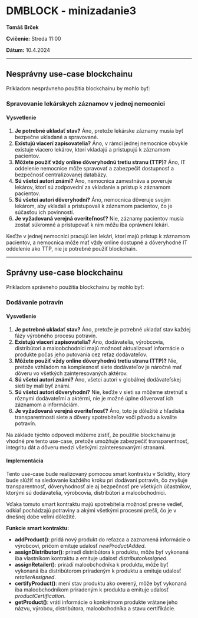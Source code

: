# DMBLOCK - minizadanie3
**Tomáš Brček**

**Cvičenie:** Streda 11:00

**Dátum:** 10.4.2024

---

## Nesprávny use-case blockchainu

Príkladom nesprávneho použitia blockchainu by mohlo byť:

### Spravovanie lekárskych záznamov v jednej nemocnici

#### Vysvetlenie

1. **Je potrebné ukladať stav?** Áno, pretože lekárske záznamy musia byť bezpečne ukladané a spravované.
2. **Existujú viacerí zapisovatelia?** Áno, v rámci jednej nemocnice obvykle existuje viacero lekárov, ktorí vkladajú a pristupujú k záznamom pacientov.
3. **Môžete použiť vždy online dôveryhodnú tretiu stranu (TTP)?** Áno, IT oddelenie nemocnice môže spravovať a zabezpečiť dostupnosť a bezpečnosť centralizovanej databázy.
4. **Sú všetci autori známi?** Áno, nemocnica zamestnáva a poveruje lekárov, ktorí sú zodpovední za vkladanie a prístup k záznamom pacientov.
5. **Sú všetci autori dôveryhodní?** Áno, nemocnica dôveruje svojim lekárom, aby vkladali a pristupovali k záznamom pacientov, čo je súčasťou ich povinností.
6. **Je vyžadovaná verejná overiteľnosť?** Nie, záznamy pacientov musia zostať súkromné a pristupovať k nim môžu iba oprávnení lekári.

Keďže v jednej nemocnici pracujú len lekári, ktorí majú prístup k záznamom pacientov, a nemocnica môže mať vždy online dostupné a dôveryhodné IT oddelenie ako TTP, nie je potrebné použiť blockchain.

---

## Správny use-case blockchainu

Príkladom správneho použitia blockchainu by mohlo byť:

### Dodávanie potravín

#### Vysvetlenie

1. **Je potrebné ukladať stav?** Áno, pretože je potrebné ukladať stav každej fázy výrobného procesu potravín.
2. **Existujú viacerí zapisovatelia?** Áno, dodávatelia, výrobcovia, distribútori a maloobchodníci majú možnosť aktualizovať informácie o produkte počas jeho putovania cez reťaz dodávateľov.
3. **Môžete použiť vždy online dôveryhodnú tretiu stranu (TTP)?** Nie, pretože vzhľadom na komplexnosť siete dodávateľov je náročné mať dôveru vo všetkých zainteresovaných aktérov.
4. **Sú všetci autori známi?** Áno, všetci autori v globálnej dodávateľskej sieti by mali byť známi.
5. **Sú všetci autori dôveryhodní?** Nie, keďže v sieti sa môžeme stretnúť s rôznymi dodávateľmi a aktérmi, nie je možné úplne dôverovať ich záznamom a informáciám.
6. **Je vyžadovaná verejná overiteľnosť?** Áno, toto je dôležité z hľadiska transparentnosti siete a dôvery spotrebiteľov voči pôvodu a kvalite potravín.

Na základe týchto odpovedí môžeme zistiť, že použitie blockchainu je vhodné pre tento use-case, pretože umožňuje zabezpečiť transparentnosť, integritu dát a dôveru medzi všetkými zainteresovanými stranami.

#### Implementácia
Tento use-case bude realizovaný pomocou smart kontraktu v Solidity, ktorý bude slúžiť na sledovanie každého kroku pri dodávaní potravín, čo zvyšuje transparentnosť, dôveryhodnosť ale aj bezpečnosť pre všetkých účastníkov, ktorými sú dodávatelia, výrobcovia, distribútori a maloobchodníci.

Vďaka tomuto smart kontraktu majú spotrebitelia možnosť presne vedieť, odkiaľ pochádzajú potraviny a akými všetkými procesmi prešli, čo je v dnešnej dobe veľmi dôležité.

**Funkcie smart kontraktu:**
- **addProduct()**: pridá nový produkt do reťazca a zaznamená informácie o výrobcovi, pričom emituje udalosť *newProductAdded*.
- **assignDistributor()**: priradí distribútora k produktu, môže byť vykonaná iba vlastníkom kontraktu a emituje udalosť *distributorAssigned*.
- **assignRetailer()**: priradí maloobchodníka k produktu, môže byť vykonaná iba distribútorom priradeným k produktu a emituje udalosť *retailerAssigned*.
- **certifyProduct()**: mení stav produktu ako overený, môže byť vykonaná iba maloobchodníkom priradeným k produktu a emituje udalosť *productCertification*.
- **getProduct()**: vráti informácie o konkrétnom produkte vrátane jeho názvu, výrobcu, distribútora, maloobchodníka a stavu certifikácie.
